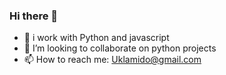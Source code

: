 ### Hi there 👋

- 🌱 i work with Python and javascript 
- 👯 I’m looking to collaborate on python projects
- 📫 How to reach me: Uklamido@gmail.com
